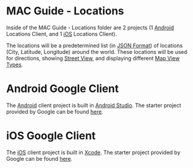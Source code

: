 MAC Guide - Locations
========

Inside of the MAC Guide - Locations folder are 2 projects (1 [Android](http://www.android.com/index.html) Locations Client, and 1 [iOS](https://www.apple.com/ios/) Locations Client).

The locations will be a predetermined list (in [JSON Format](http://json.org/example)) of locations (City, Latitude, Longitude) around the world. These locations will be used for directions, showing [Street View](https://www.instantstreetview.com/), and displaying different [Map View Types](http://www.w3schools.com/googleapi/google_maps_types.asp).

Android Google Client
========

The [Android](http://www.android.com/index.html) client project is built in [Android Studio](http://developer.android.com/tools/studio/index.html). The starter project provided by Google can be found [here](https://github.com/googlemaps/hellomap-android).


iOS Google Client
========

The [iOS](https://www.apple.com/ios/) client project is built in [Xcode](https://developer.apple.com/xcode/). The starter project provided by Google can be found [here](https://github.com/googlemaps/hellomap-ios).


<!--
 There is a comparison between the two SDKs used [here](http://www.androidpit.com/google-maps-vs-nokia-here-android-map-apps-compared). 
 [Android Here Client](https://developer.here.com/contact-us) (for access please follow link and request formally)
========

The [Android](http://www.android.com/index.html) client project is built in [Android Studio](http://developer.android.com/tools/studio/index.html).


[iOS Here Client](https://developer.here.com/contact-us) (for access please follow link and request formally)
========

The [iOS](https://www.apple.com/ios/) client project is built in [Xcode](https://developer.apple.com/xcode/). -->
